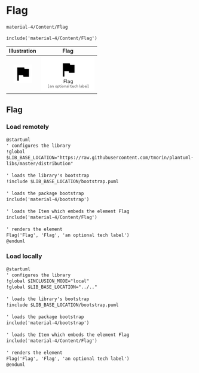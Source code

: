 # Flag


```text
material-4/Content/Flag
```

```text
include('material-4/Content/Flag')
```



| Illustration | Flag |
| :---: | :---: |
| ![illustration for Illustration](../../material-4/Content/Flag.png) | ![illustration for Flag](../../material-4/Content/Flag.Local.png) |




## Flag

### Load remotely
```plantuml
@startuml
' configures the library
!global $LIB_BASE_LOCATION="https://raw.githubusercontent.com/tmorin/plantuml-libs/master/distribution"

' loads the library's bootstrap
!include $LIB_BASE_LOCATION/bootstrap.puml

' loads the package bootstrap
include('material-4/bootstrap')

' loads the Item which embeds the element Flag
include('material-4/Content/Flag')

' renders the element
Flag('Flag', 'Flag', 'an optional tech label')
@enduml
```

### Load locally
```plantuml
@startuml
' configures the library
!global $INCLUSION_MODE="local"
!global $LIB_BASE_LOCATION="../.."

' loads the library's bootstrap
!include $LIB_BASE_LOCATION/bootstrap.puml

' loads the package bootstrap
include('material-4/bootstrap')

' loads the Item which embeds the element Flag
include('material-4/Content/Flag')

' renders the element
Flag('Flag', 'Flag', 'an optional tech label')
@enduml
```

